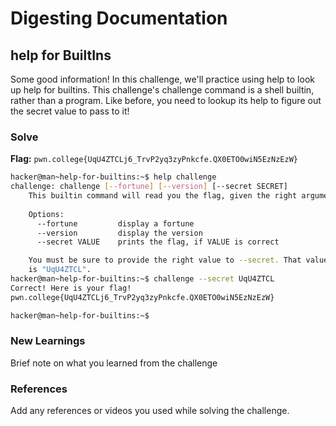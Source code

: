 # Digesting Documentation

## help for BuiltIns
Some good information! In this challenge, we'll practice using help to look up help for builtins. This challenge's challenge command is a shell builtin, rather than a program. Like before, you need to lookup its help to figure out the secret value to pass to it!
### Solve
**Flag:** `pwn.college{UqU4ZTCLj6_TrvP2yq3zyPnkcfe.QX0ETO0wiN5EzNzEzW}`


```bash
hacker@man~help-for-builtins:~$ help challenge
challenge: challenge [--fortune] [--version] [--secret SECRET]
    This builtin command will read you the flag, given the right arguments!
    
    Options:
      --fortune         display a fortune
      --version         display the version
      --secret VALUE    prints the flag, if VALUE is correct

    You must be sure to provide the right value to --secret. That value
    is "UqU4ZTCL".
hacker@man~help-for-builtins:~$ challenge --secret UqU4ZTCL
Correct! Here is your flag!
pwn.college{UqU4ZTCLj6_TrvP2yq3zyPnkcfe.QX0ETO0wiN5EzNzEzW}

hacker@man~help-for-builtins:~$ 
```

### New Learnings
Brief note on what you learned from the challenge

### References 
Add any references or videos you used while solving the challenge.
